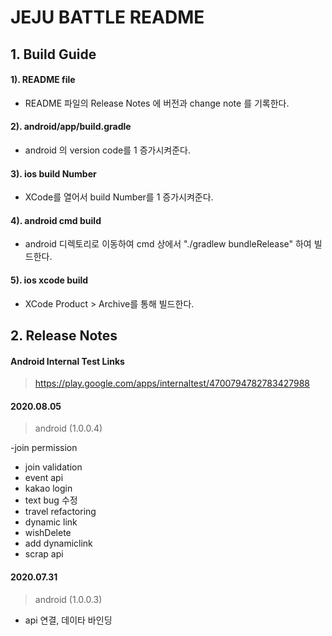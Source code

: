 # JEJU BATTLE README

## 1. Build Guide

#### 1). README file
  - README 파일의 Release Notes 에 버전과 change note 를 기록한다.
#### 2). android/app/build.gradle
  - android 의 version code를 1 증가시켜준다.
#### 3). ios build Number
  - XCode를 열어서 build Number를 1 증가시켜준다.
#### 4). android cmd build
  - android 디렉토리로 이동하여 cmd 상에서 "./gradlew bundleRelease" 하여 빌드한다.
#### 5). ios xcode build
  - XCode Product > Archive를 통해 빌드한다.


## 2. Release Notes

####  Android Internal Test Links
  > https://play.google.com/apps/internaltest/4700794782783427988

####  2020.08.05
  > android (1.0.0.4)

  -join permission
  - join validation
  - event api
  - kakao login
  - text bug 수정
  - travel refactoring
  - dynamic link
  - wishDelete
  - add dynamiclink
- scrap api

####  2020.07.31
  > android (1.0.0.3)

  - api 연결, 데이타 바인딩